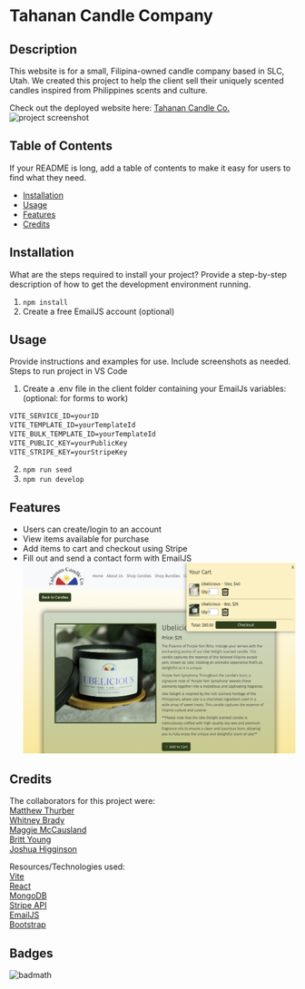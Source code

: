 # Tahanan Candle Company

## Description
This website is for a small, Filipina-owned candle company based in SLC, Utah. We created this project to help the client sell their uniquely scented candles inspired from Philippines scents and culture.  

Check out the deployed website here: [Tahanan Candle Co.](https://tahanancandleco.onrender.com/)  
![project screenshot](./project-screenshot.png)  

## Table of Contents
If your README is long, add a table of contents to make it easy for users to find what they need.

- [Installation](#installation)
- [Usage](#usage)
- [Features](#features)
- [Credits](#credits)

## Installation
What are the steps required to install your project? Provide a step-by-step description of how to get the development environment running. 
1. ```npm install```
2. Create a free EmailJS account (optional)

## Usage
Provide instructions and examples for use. Include screenshots as needed. 
Steps to run project in VS Code  
1. Create a .env file in the client folder containing your EmailJs variables: (optional: for forms to work)  
```
VITE_SERVICE_ID=yourID
VITE_TEMPLATE_ID=yourTemplateId
VITE_BULK_TEMPLATE_ID=yourTemplateId
VITE_PUBLIC_KEY=yourPublicKey
VITE_STRIPE_KEY=yourStripeKey
```
2. ```npm run seed```  
3. ```npm run develop```

## Features
- Users can create/login to an account
- View items available for purchase
- Add items to cart and checkout using Stripe
- Fill out and send a contact form with EmailJS
![project screenshot](./project-cart-screenshot.png)  


## Credits
The collaborators for this project were:  
[Matthew Thurber](https://github.com/mjthurber)  
[Whitney Brady](https://github.com/whitbreezy)  
[Maggie McCausland](https://github.com/maggiemcc)  
[Britt Young](https://github.com/britt-young)  
[Joshua Higginson](https://github.com/joshhigg)  

Resources/Technologies used:  
[Vite](https://vitejs.dev/)  
[React](https://react.dev/)  
[MongoDB](https://www.mongodb.com/cloud/atlas/lp/try4?utm_source=google&utm_campaign=search_gs_pl_evergreen_atlas_core_retarget-brand_gic-null_amers-us-ca_ps-all_desktop_eng_lead&utm_term=mongodb&utm_medium=cpc_paid_search&utm_ad=e&utm_ad_campaign_id=14291004479&adgroup=128837427347&cq_cmp=14291004479&gad_source=1&gclid=CjwKCAiA2pyuBhBKEiwApLaIO0HgUGyKWTUCayi8S-rPK1kT-YgZnI8Qeyho2lEpH_lRDzd1RhmP5RoCtUgQAvD_BwE)  
[Stripe API](https://stripe.com/?utm_campaign=US_en_Search_Brand_Stripe_EXA-20839462206&utm_medium=cpc&utm_source=google&ad_content=683853401230&utm_term=stripe&utm_matchtype=e&utm_adposition=&utm_device=c&gclid=CjwKCAiAq4KuBhA6EiwArMAw1B2GTnrG-Diq8pq2zqL69774qetU9jgaNNUojmnhZzAUoF8WQdOv-xoC1DgQAvD_BwE)  
[EmailJS](https://www.emailjs.com/)  
[Bootstrap](https://getbootstrap.com/)


## Badges
![badmath](https://img.shields.io/github/languages/top/lernantino/badmath)
